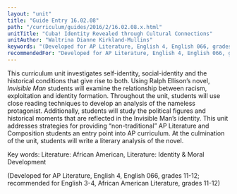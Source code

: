 ```yaml
---
layout: "unit"
title: "Guide Entry 16.02.08"
path: "/curriculum/guides/2016/2/16.02.08.x.html"
unitTitle: "Cuba! Identity Revealed through Cultural Connections"
unitAuthor: "Waltrina Dianne Kirkland-Mullins"
keywords: "(Developed for AP Literature, English 4, English 066, grades 11-12; recommended for English 3-4, African American Literature, grades 11-12)"
recommendedFor: "Developed for AP Literature, English 4, English 066, grades 11-12; recommended for English 3-4, African American Literature, grades 11-12"
---
```

<main>
 <p>
  This curriculum unit investigates self-identity, social-identity and the historical conditions that give rise to both. Using Ralph Ellison’s novel,
  <em>
   Invisible Man
  </em>
  students will examine the relationship between racism, exploitation and identity formation. Throughout the unit, students will use close reading techniques to develop an analysis of the nameless protagonist. Additionally, students will study the political figures and historical moments that are reflected in the Invisible Man’s identity. This unit addresses strategies for providing “non-traditional” AP Literature and Composition students an entry point into AP curriculum. At the culmination of the unit, students will write a literary analysis of the novel.
 </p>
 <p>
  Key words: Literature: African American, Literature: Identity &amp; Moral Development
 </p>
 <p>
  (Developed for AP Literature, English 4, English 066, grades 11-12; recommended for English 3-4, African American Literature, grades 11-12)
 </p>
</main>